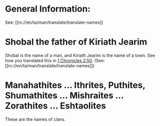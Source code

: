 # General Information:

See: [[rc://en/ta/man/translate/translate-names]]

# Shobal the father of Kiriath Jearim

Shobal is the name of a man, and Kiriath Jearim is the name of a town. See how you translated this in [1 Chronicles 2:50](./50.md). (See: [[rc://en/ta/man/translate/translate-names]])

# Manahathites ... Ithrites, Puthites, Shumathites ... Mishraites ... Zorathites ... Eshtaolites

These are the names of clans.